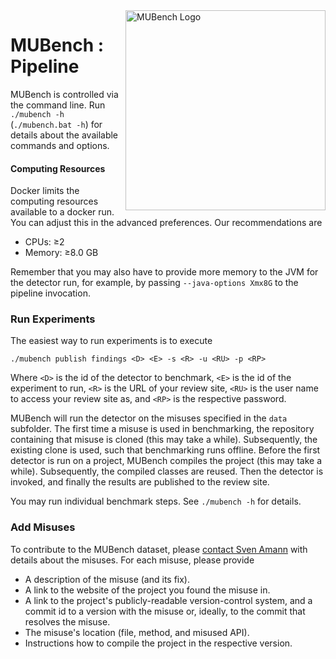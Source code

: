 <img align="right" width="320" height="320" alt="MUBench Logo" src="https://raw.githubusercontent.com/stg-tud/MUBench/master/meta/logo.png" />

# MUBench : Pipeline

MUBench is controlled via the command line. Run `./mubench -h` (`./mubench.bat -h`) for details about the available commands and options.

#### Computing Resources

Docker limits the computing resources available to a docker run. You can adjust this in the advanced preferences. Our recommendations are

* CPUs: &ge;2
* Memory: &ge;8.0 GB

Remember that you may also have to provide more memory to the JVM for the detector run, for example, by passing `--java-options Xmx8G` to the pipeline invocation.


### Run Experiments

The easiest way to run experiments is to execute

    ./mubench publish findings <D> <E> -s <R> -u <RU> -p <RP>

Where `<D>` is the id of the detector to benchmark, `<E>` is the id of the experiment to run, `<R>` is the URL of your review site, `<RU>` is the user name to access your review site as, and `<RP>` is the respective password.

MUBench will run the detector on the misuses specified in the `data` subfolder. The first time a misuse is used in benchmarking, the repository containing that misuse is cloned (this may take a while). Subsequently, the existing clone is used, such that benchmarking runs offline. Before the first detector is run on a project, MUBench compiles the project (this may take a while). Subsequently, the compiled classes are reused. Then the detector is invoked, and finally the results are published to the review site.

You may run individual benchmark steps. See `./mubench -h` for details.

### Add Misuses

To contribute to the MUBench dataset, please [contact Sven Amann](http://www.stg.tu-darmstadt.de/staff/sven_amann) with details about the misuses. For each misuse, please provide

* A description of the misuse (and its fix).
* A link to the website of the project you found the misuse in.
* A link to the project's publicly-readable version-control system, and a commit id to a version with the misuse or, ideally, to the commit that resolves the misuse.
* The misuse's location (file, method, and misused API).
* Instructions how to compile the project in the respective version.